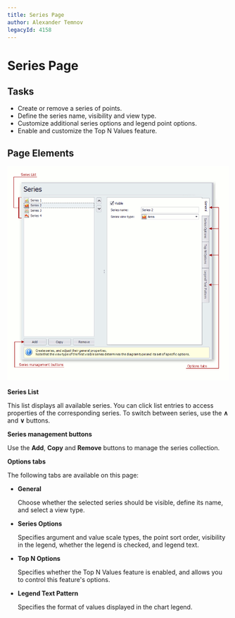 ```yaml
---
title: Series Page
author: Alexander Temnov
legacyId: 4158
---
```

# Series Page
## Tasks
* Create or remove a series of points.
* Define the series name, visibility and view type.
* Customize additional series options and legend point options.
* Enable and customize the Top N Values feature.

## Page Elements
![ChartWizard_SeriesPage](../../../images/img7231.png)

**Series List**

This list displays all available series. You can click list entries to access properties of the corresponding series. To switch between series, use the **&#8743;** and **&#8744;** buttons.

**Series management buttons**

Use the **Add**, **Copy** and **Remove** buttons to manage the series collection.

**Options tabs**

The following tabs are available on this page:
* **General**
	
	Choose whether the selected series should be visible, define its name, and select a view type.
* **Series Options**
	
	Specifies argument and value scale types, the point sort order, visibility in the legend, whether the legend is checked,  and legend text.
* **Top N Options**
	
	Specifies whether the Top N Values feature is enabled, and allows you to control this feature's options.
* **Legend Text Pattern**
	
	Specifies the format of values displayed in the chart legend.